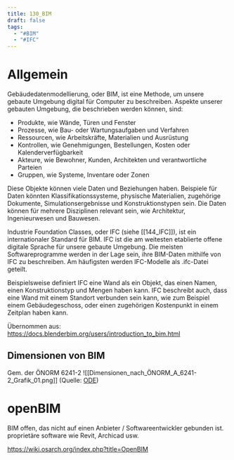 ```yaml
---
title: 130_BIM
draft: false
tags:
  - "#BIM"
  - "#IFC"
---
```

 
# Allgemein

Gebäudedatenmodellierung, oder BIM, ist eine Methode, um unsere gebaute Umgebung digital für Computer zu beschreiben. Aspekte unserer gebauten Umgebung, die beschrieben werden können, sind:

- Produkte, wie Wände, Türen und Fenster
- Prozesse, wie Bau- oder Wartungsaufgaben und Verfahren
- Ressourcen, wie Arbeitskräfte, Materialien und Ausrüstung
- Kontrollen, wie Genehmigungen, Bestellungen, Kosten oder Kalenderverfügbarkeit
- Akteure, wie Bewohner, Kunden, Architekten und verantwortliche Parteien
- Gruppen, wie Systeme, Inventare oder Zonen

Diese Objekte können viele Daten und Beziehungen haben. Beispiele für Daten könnten Klassifikationssysteme, physische Materialien, zugehörige Dokumente, Simulationsergebnisse und Konstruktionstypen sein. Die Daten können für mehrere Disziplinen relevant sein, wie Architektur, Ingenieurwesen und Bauwesen.


Industrie Foundation Classes, oder IFC  (siehe [[144_IFC]]), ist ein internationaler Standard für BIM. IFC ist die am weitesten etablierte offene digitale Sprache für unsere gebaute Umgebung. Die meisten Softwareprogramme werden in der Lage sein, ihre BIM-Daten mithilfe von IFC zu beschreiben. Am häufigsten werden IFC-Modelle als .ifc-Datei geteilt.

Beispielsweise definiert IFC eine Wand als ein Objekt, das einen Namen, einen Konstruktionstyp und Mengen haben kann. IFC beschreibt auch, dass eine Wand mit einem Standort verbunden sein kann, wie zum Beispiel einem Gebäudegeschoss, oder einen zugehörigen Kostenpunkt in einem Zeitplan haben kann.



Übernommen aus:
https://docs.blenderbim.org/users/introduction_to_bim.html


## Dimensionen von BIM

Gem. der ÖNORM 6241-2 
![[Dimensionen_nach_ÖNORM_A_6241-2_Grafik_01.png]]
(Quelle: [ODE](https://www.ode.or.at/digitalisierung/show/dimensionen-nach-oenorm-a6241))




# openBIM

BIM offen, das nicht auf einen Anbieter / Softwareentwickler gebunden ist. 
proprietäre software wie Revit, Archicad usw.




https://wiki.osarch.org/index.php?title=OpenBIM